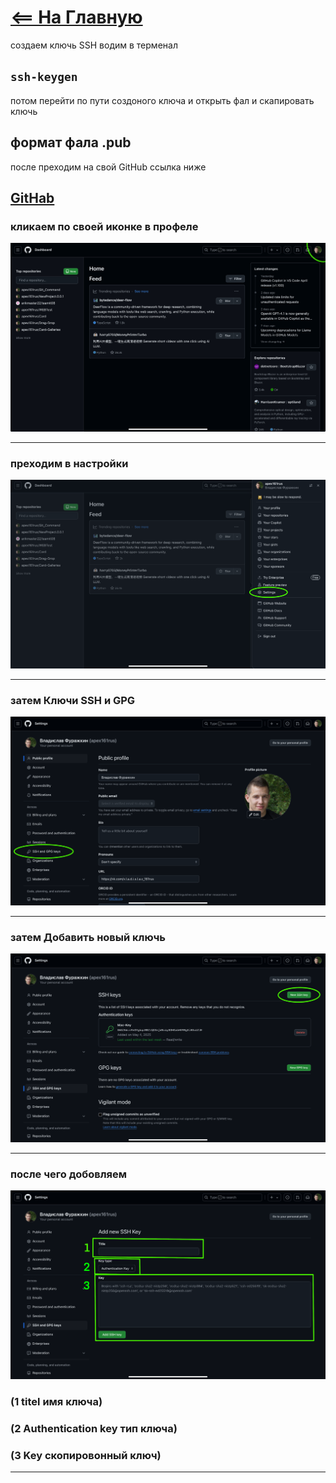 # [<== На Главную](/index.md)


создаем ключь SSH водим в терменал   
## `ssh-keygen` 
потом перейти по пути создоного ключа и открыть фал и скапировать ключь
## формат фала .pub

после преходим на свой GitHub ссылка ниже
## [GitHab](https://github.com)

### кликаем по своей иконке в профеле 
![Img_1](/Image/IMG_1.PNG)
___

### преходим в настройки
![Img_2](/Image/IMG_2.PNG)
___

### затем Ключи SSH и GPG
![Img_3](/Image/IMG_3.PNG)
___

### затем Добавить новый ключь
![Image_4](/Image/IMG_4.PNG)
___

### после чего добовляем
![Img_5](/Image/IMG_5.PNG)
### (1 titel имя ключа)
### (2 Authentication key тип ключа) 
### (3 Key скопировонный ключ) 
___
